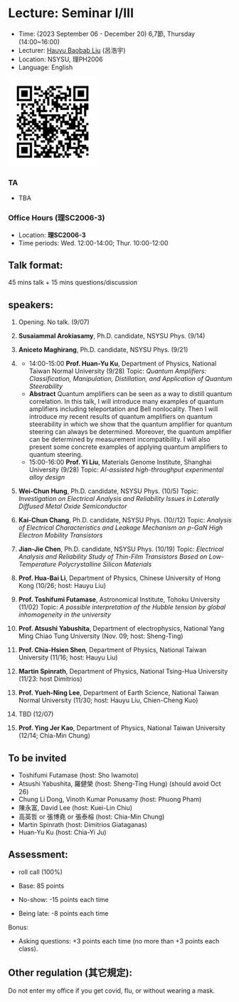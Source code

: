 # Lecture: Seminar I/III
* Time: (2023 September 06 - December 20) 6,7節, Thursday (14:00~16:00)
* Lecturer: [Hauyu Baobab Liu](https://baobabyoo.github.io/) (呂浩宇)
* Location: NSYSU, 理PH2006
* Language: English

<img src="./images/qrcode.png" alt="QRcode" width="200px"/>

### TA
- TBA
  
### Office Hours (理SC2006-3)
- Location: **理SC2006-3**
- Time periods: Wed. 12:00-14:00; Thur. 10:00-12:00

## Talk format:
45 mins talk + 15 mins questions/discussion

## speakers:
1.    Opening. No talk. (9/07)

2.    **Susaiammal Arokiasamy**, Ph.D. candidate, NSYSU Phys. (9/14)

3.    **Aniceto Maghirang**, Ph.D. candidate, NSYSU Phys. (9/21)

4.    - 14:00-15:00 **Prof. Huan-Yu Ku**, Department of Physics, National Taiwan Normal University (9/28) Topic: *Quantum Amplifiers:
Classification, Manipulation, Distillation, and
Application of Quantum Steerability*
      - **Abstract**
        Quantum amplifiers can be seen as a way to distill quantum correlation. In this talk, I will introduce many examples of quantum amplifiers including teleportation and Bell nonlocality. Then I will introduce my recent results of quantum amplifiers on quantum steerability in which we show that the quantum amplifier for quantum steering can always be determined. Moreover, the quantum amplifier can be determined by measurement incompatibility. I will also present some concrete examples of applying quantum amplifiers to quantum steering.
      - 15:00-16:00 **Prof. Yi Liu**, Materials Genome Institute, Shanghai University (9/28) Topic: *AI-assisted high-throughput experimental alloy design*

5.    **Wei-Chun Hung**, Ph.D. candidate, NSYSU Phys. (10/5) Topic: *Investigation on Electrical Analysis and Reliability Issues in Laterally Diffused Metal Oxide Semiconductor*

6.    **Kai-Chun Chang**, Ph.D. candidate, NSYSU Phys. (10//12)
      Topic: *Analysis of Electrical Characteristics and Leakage Mechanism on p-GaN High Electron Mobility Transistors*

7.    **Jian-Jie Chen**, Ph.D. candidate, NSYSU Phys. (10/19)
      Topic: *Electrical Analysis and Reliability Study of Thin-Film Transistors Based on Low-Temperature Polycrystalline Silicon Materials*

8.    **Prof. Hua-Bai Li**, Department of Physics, Chinese University of Hong Kong (10/26; host: Hauyu Liu)

9.    **Prof. Toshifumi Futamase**, Astronomical Institute, Tohoku University (11/02) Topic: *A possible interpretation of the Hubble tension by global inhomogeneity in the university*

10.   **Prof. Atsushi Yabushita**, Department of electrophysics, National Yang Ming Chiao Tung University (Nov. 09; host: Sheng-Ting)

11.   **Prof. Chia-Hsien Shen**, Department of Physics, National Taiwan University (11/16; host: Hauyu Liu)

12.   **Martin Spinrath**, Department of Physics, National Tsing-Hua University (11/23: host Dimitrios)

13.   **Prof. Yueh-Ning Lee**, Department of Earth Science, National Taiwan Normal University (11/30; host: Hauyu Liu, Chien-Cheng Kuo)

14.   TBD (12/07)

15.   **Prof. Ying Jer Kao**, Department of Physics, National Taiwan University (12/14; Chia-Min Chung) 


## To be invited
- Toshifumi Futamase (host: Sho Iwamoto)
- Atsushi Yabushita, 羅健榮 (host: Sheng-Ting Hung) (should avoid Oct 26)
- Chung Li Dong, Vinoth Kumar Ponusamy (host: Phuong Pham)
- 陳永富, David Lee (host: Kuei-Lin Chiu)
- 高英哲 or 張博堯 or 張泰榕 (host: Chia-Min Chung)
- Martin Spinrath (host: Dimitrios Giataganas)
- Huan-Yu Ku (host: Chia-Yi Ju)

## Assessment:
- roll call (100%)

- Base: 85 points
- No-show: -15 points each time
- Being late: -8 points each time

Bonus:
- Asking questions: +3 points each time (no more than +3 points each class).

## Other regulation (其它規定):
Do not enter my office if you get covid, flu, or without wearing a mask.

